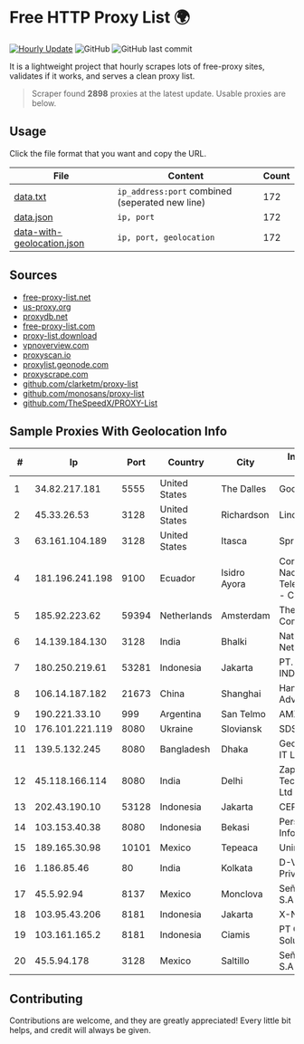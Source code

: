 
# Free HTTP Proxy List 🌍

[![Hourly Update](https://github.com/mertguvencli/http-proxy-list/actions/workflows/main.yml/badge.svg?branch=main)](https://github.com/mertguvencli/http-proxy-list/actions/workflows/main.yml)
![GitHub](https://img.shields.io/github/license/mertguvencli/http-proxy-list)
![GitHub last commit](https://img.shields.io/github/last-commit/mertguvencli/http-proxy-list)

It is a lightweight project that hourly scrapes lots of free-proxy sites, validates if it works, and serves a clean proxy list.


> Scraper found **2898** proxies at the latest update. Usable proxies are below.

## Usage

Click the file format that you want and copy the URL.


|File|Content|Count|
|----|-------|-----|
|[data.txt](https://raw.githubusercontent.com/mertguvencli/http-proxy-list/main/proxy-list/data.txt)|`ip_address:port` combined (seperated new line)|172|
|[data.json](https://raw.githubusercontent.com/mertguvencli/http-proxy-list/main/proxy-list/data.json)|`ip, port`|172|
|[data-with-geolocation.json](https://raw.githubusercontent.com/mertguvencli/http-proxy-list/main/proxy-list/data-with-geolocation.json)|`ip, port, geolocation`|172|

## Sources

* [free-proxy-list.net](https://free-proxy-list.net)
* [us-proxy.org](https://www.us-proxy.org)
* [proxydb.net](http://proxydb.net)
* [free-proxy-list.com](https://free-proxy-list.com/?page=&port=&type%5B%5D=http&type%5B%5D=https&up_time=0&search=Search)
* [proxy-list.download](https://www.proxy-list.download/HTTP)
* [vpnoverview.com](https://vpnoverview.com/privacy/anonymous-browsing/free-proxy-servers)
* [proxyscan.io](https://www.proxyscan.io)
* [proxylist.geonode.com](https://proxylist.geonode.com/api/proxy-list?limit=300&page=1&sort_by=lastChecked&sort_type=desc&protocols=http,https)
* [proxyscrape.com](https://api.proxyscrape.com/v2/?request=displayproxies&protocol=http&timeout=10000&country=all&ssl=all&anonymity=all)
* [github.com/clarketm/proxy-list](https://raw.githubusercontent.com/clarketm/proxy-list/master/proxy-list-raw.txt)
* [github.com/monosans/proxy-list](https://raw.githubusercontent.com/monosans/proxy-list/main/proxies/http.txt)
* [github.com/TheSpeedX/PROXY-List](https://raw.githubusercontent.com/TheSpeedX/PROXY-List/master/http.txt)


## Sample Proxies With Geolocation Info

|#|Ip|Port|Country|City|Internet Service Provider|
|-|--|----|-------|----|-------------------------|
|1|34.82.217.181|5555|United States|The Dalles|Google LLC|
|2|45.33.26.53|3128|United States|Richardson|Linode, LLC|
|3|63.161.104.189|3128|United States|Itasca|Sprint|
|4|181.196.241.198|9100|Ecuador|Isidro Ayora|Corporacion Nacional De Telecomunicaciones - CNT EP|
|5|185.92.223.62|59394|Netherlands|Amsterdam|The Constant Company|
|6|14.139.184.130|3128|India|Bhalki|National Knowledge Network|
|7|180.250.219.61|53281|Indonesia|Jakarta|PT. TELKOM INDONESIA|
|8|106.14.187.182|21673|China|Shanghai|Hangzhou Alibaba Advertising Co|
|9|190.221.33.10|999|Argentina|San Telmo|AMX Argentina S.A.|
|10|176.101.221.119|8080|Ukraine|Sloviansk|SDS-Vostok Ltd.|
|11|139.5.132.245|8080|Bangladesh|Dhaka|Geotel Bangladesh IT Ltd|
|12|45.118.166.114|8080|India|Delhi|Zapbytes Technologies Pvt. Ltd|
|13|202.43.190.10|53128|Indonesia|Jakarta|CEPATNET|
|14|103.153.40.38|8080|Indonesia|Bekasi|Persada Nayaka Infotama|
|15|189.165.30.98|10101|Mexico|Tepeaca|Uninet S.A. de C.V|
|16|1.186.85.46|80|India|Kolkata|D-VoiS Broadband Private Limited|
|17|45.5.92.94|8137|Mexico|Monclova|Señal Interactiva, S.A De C.V|
|18|103.95.43.206|8181|Indonesia|Jakarta|X-NODE|
|19|103.161.165.2|8181|Indonesia|Ciamis|PT Galuh Multidata Solution|
|20|45.5.94.178|3128|Mexico|Saltillo|Señal Interactiva, S.A De C.V|



## Contributing

Contributions are welcome, and they are greatly appreciated! Every
little bit helps, and credit will always be given.

